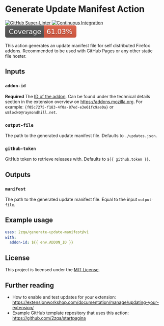 # Generate Update Manifest Action

[![GitHub Super-Linter](https://github.com/2zqa/generate-update-manifest/actions/workflows/linter.yml/badge.svg)](https://github.com/super-linter/super-linter)
[![Continuous Integration](https://github.com/2zqa/generate-update-manifest/actions/workflows/ci.yml/badge.svg)](https://github.com/2zqa/generate-update-manifest/actions/workflows/ci.yml)
![Code Coverage](./badges/coverage.svg)

This action generates an update manifest file for self distributed Firefox
addons. Recommended to be used with GitHub Pages or any other static file
hoster.

## Inputs

### `addon-id`

**Required** The
[ID of the addon](https://extensionworkshop.com/documentation/develop/extensions-and-the-add-on-id/).
Can be found under the technical details section in the extension overview on
https://addons.mozilla.org. For example:
`{f05c7275-f183-4f0a-87ed-e3e61fc9ae0a}` or `uBlock0@raymondhill.net`.

### `output-file`

The path to the generated update manifest file. Defaults to `./updates.json`.

### `github-token`

GitHub token to retrieve releases with. Defaults to `${{ github.token }}`.

## Outputs

### `manifest`

The path to the generated update manifest file. Equal to the input
`output-file`.

## Example usage

```yaml
uses: 2zqa/generate-update-manifest@v1
with:
  addon-id: ${{ env.ADDON_ID }}
```

## License

This project is licensed under the [MIT License](LICENSE).

## Further reading

- How to enable and test updates for your extension:
  https://extensionworkshop.com/documentation/manage/updating-your-extension/
- Example GitHub template repository that uses this action:
  https://github.com/2zqa/startpagina
